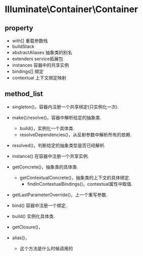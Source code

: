 # Illuminate\Container\Container
## property
- with[]              重载参数栈
- buildStack          
- abstractAliases     抽象类的别名
- extenders           service拓展包
- instances           容器中的共享实例
- bindings[]          绑定
- contextual          上下文绑定映射

## method_list
- singleton()，容器内注册一个共享绑定(只实例化一次).

- make()/resolve()，容器中解析给定的抽象类.
    - build()，实例化一个具体类.
    - resolveDependencies()，从反射参数中解析所有的依赖.

- resolved()，判断给定的抽象类型是否已经解析.

- instance()         在容器中注册一个共享实例.

- getConcrete()，抽象类的具体类.
	- getContextualConcrete()，抽象类的上下文的具体绑定.
		- findInContextualBindings()，contextual属性中取值.

- getLastParameterOverride()，上一个重写参数.

- bind()    容器中注册一个绑定.
- build()   实例化具体类.

- getClosure()，    

- alias()，
	- 这个方法是什么时候调用的